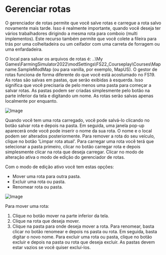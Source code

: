 # Gerenciar rotas


O gerenciador de rotas permite que você salve rotas e carregue a rota salvo novamente mais tarde.
Isso é realmente importante, quando você deseja ter vários trabalhadores dirigindo a mesma rota para comboio (multi implementos).
Este recurso também permite que você colete a fileira para trás por uma colheitadeira ou um ceifador com uma carreta de forragem ou uma enfardadeira.

O local para salvar os arquivos de rotas é: ..\My Games\FarmingSimulator2022\modSettings\FS22_Courseplay\Courses\Mapname.SampleModMap (ou para vanilla, por exemplo, MapUS).
O gestor de rotas funciona de forma diferente do que você está acostumado no FS19.
As rotas são salvas em pastas, que serão exibidas à esquerda. Isso significa que você precisaria de pelo menos uma pasta para começar a salvar rotas.
As pastas podem ser criadas simplesmente pelo botão na parte inferior da tela e digitando um nome.
As rotas serão salvas apenas localmente por enquanto.


![Image](/home/runner/work/CourseplayHelp/CourseplayHelp/managerbasehelp_0_0_765_430.png)


Quando você tem uma rota carregado, você pode salvá-lo clicando no botão salvar rota e depois na pasta. Em seguida, uma janela pop-up aparecerá onde você pode inserir o nome da sua rota.
O nome e o local podem ser alterados posteriormente.
Para remover a rota do seu veículo, clique no botão 'Limpar rota atual'.
Para carregar uma rota você terá que selecionar a pasta primeiro, clicar no botão carregar rota e depois simplesmente clicar na rota que deseja carregar.
Clicar no modo de alteração ativa o modo de edição do gerenciador de rotas.



Com o modo de edição ativo você tem estas opções:
- Mover uma rota para outra pasta.
- Excluir uma rota ou pasta.
- Renomear rota ou pasta.


![Image](/home/runner/work/CourseplayHelp/CourseplayHelp/manageredithelp_0_0_765_430.png)


Para mover uma rota:
   1) Clique no botão mover na parte inferior da tela.
   2) Clique na rota que deseja mover.
   3) Clique na pasta para onde deseja mover a rota.
Para renomear, basta clicar no botão renomear e depois ns pasta ou rota. Em seguida, basta digitar o novo nome.
Para excluir uma rota ou pasta, clique no botão excluir e depois na pasta ou rota que deseja excluir.
As pastas devem estar vazios se você quiser excluí-los.


